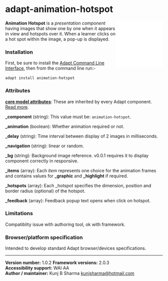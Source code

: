 # adapt-animation-hotspot  

<img src="assets/animation-hotspot.gif" alt="animation-hotspot" align="right" height="150px">

**Animation Hotspot** is a *presentation component* having images that show one by one when it appears in view and hotspots over it. When a learner clicks on a hot spot within the image, a pop-up is displayed.

### Installation
First, be sure to install the [Adapt Command Line Interface](https://github.com/cajones/adapt-cli), then from the command line run:-

    adapt install animation-hotspot

### Attributes

[**core model attributes**](https://github.com/adaptlearning/adapt_framework/wiki/Core-model-attributes): These are inherited by every Adapt component. [Read more](https://github.com/adaptlearning/adapt_framework/wiki/Core-model-attributes).

**_component** (string): This value must be: `animation-hotspot`.

**_animation** (boolean): Whether animation required or not.

**_delay** (string): Time interval between display of 2 images in milliseconds.

**_navigation** (string): linear or random.

**_bg** (string): Background image reference. v0.0.1 requires it to display component correctly in responsive.

**_items** (array): Each *item* represents one choice for the animation frames and contains values for **_graphic** and **_highlight** if required.

**_hotspots** (array): Each _hotspot specifies the dimension, position and border radius (optional) of the hotspot.

**_feedback** (array): Feedback popup text opens when click on hotspot.

### Limitations

Compatiblity issue with authoring tool, ok with framework.

### Browser/platform specification

Intended to develop standard Adapt browser/devices specifications.

----------------------------
**Version number:**  1.0.2 
**Framework versions:** 2.0.3  
**Accessibility support:** WAI AA    
**Author / maintainer:** Kunj B Sharma <kunjsharma@hotmail.com>    
